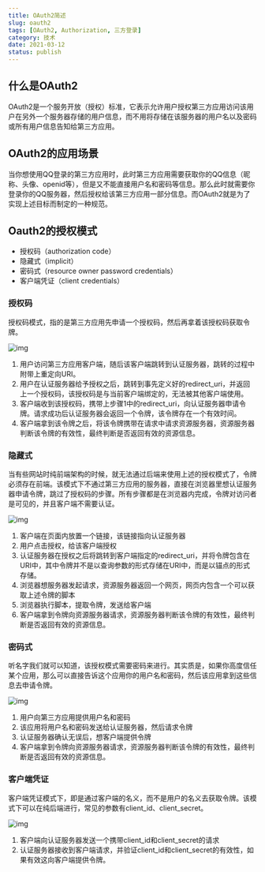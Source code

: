 ```yaml
---
title: OAuth2简述
slug: oauth2
tags: [OAuth2, Authorization, 三方登录]
category: 技术
date: 2021-03-12
status: publish
---
```

## 什么是OAuth2

OAuth2是一个服务开放（授权）标准，它表示允许用户授权第三方应用访问该用户在另外一个服务器存储的用户信息，而不用将存储在该服务器的用户名以及密码或所有用户信息告知给第三方应用。

## OAuth2的应用场景

当你想使用QQ登录的第三方应用时，此时第三方应用需要获取你的QQ信息（昵称、头像、openid等），但是又不能直接用户名和密码等信息。那么此时就需要你登录你的QQ服务器，然后授权给该第三方应用一部分信息。而OAuth2就是为了实现上述目标而制定的一种规范。

## Oauth2的授权模式

- 授权码（authorization code）
- 隐藏式（implicit）
- 密码式（resource owner password credentials）
- 客户端凭证（client credentials）

### 授权码

授权码模式，指的是第三方应用先申请一个授权码，然后再拿着该授权码获取令牌。



![img](https://static.19961002.xyz/img/2022/v2-ba94a5f1e17b74e8cb8176620997ac27_720w_20210312134440865081.jpg)

1. 用户访问第三方应用客户端，随后该客户端跳转到认证服务器，跳转的过程中附带上重定向URI。
2. 用户在认证服务器给予授权之后，跳转到事先定义好的redirect_uri，并返回上一个授权码，该授权码是与当前客户端绑定的，无法被其他客户端使用。
3. 客户端收到该授权码，携带上步骤1中的redirect_uri，向认证服务器申请令牌。请求成功后认证服务器会返回一个令牌，该令牌存在一个有效时间。
4. 客户端拿到该令牌之后，将该令牌携带在请求中请求资源服务器，资源服务器判断该令牌的有效性，最终判断是否返回有效的资源信息。

### 隐藏式

当有些网站时纯前端架构的时候，就无法通过后端来使用上述的授权模式了，令牌必须存在前端。该模式下不通过第三方应用的服务器，直接在浏览器里想认证服务器申请令牌，跳过了授权码的步骤。所有步骤都是在浏览器内完成，令牌对访问者是可见的，并且客户端不需要认证。

![img](https://static.19961002.xyz/img/2022/15209061-2d1bb6aa3925ca0d_20210312134459743467.webp)

1. 客户端在页面内放置一个链接，该链接指向认证服务器
2. 用户点击授权，给该客户端授权
3. 认证服务器在授权之后将跳转到客户端指定的redirect_uri，并将令牌包含在URI中，其中令牌并不是以查询参数的形式存储在URI中，而是以锚点的形式存储。
4. 浏览器想服务器发起请求，资源服务器返回一个网页，网页内包含一个可以获取上述令牌的脚本
5. 浏览器执行脚本，提取令牌，发送给客户端
6. 客户端拿到令牌向资源服务器请求，资源服务器判断该令牌的有效性，最终判断是否返回有效的资源信息。

### 密码式

听名字我们就可以知道，该授权模式需要密码来进行。其实质是，如果你高度信任某个应用，那么可以直接告诉这个应用你的用户名和密码，然后该应用拿到这些信息去申请令牌。

![img](https://static.19961002.xyz/img/2022/15209061-38d92855ebb979d1_20210312134513088188.webp)

1. 用户向第三方应用提供用户名和密码
2. 该应用将用户名和密码发送给认证服务器，然后请求令牌
3. 认证服务器确认无误后，想客户端提供令牌
4. 客户端拿到令牌向资源服务器请求，资源服务器判断该令牌的有效性，最终判断是否返回有效的资源信息。

### 客户端凭证

客户端凭证模式下，即是通过客户端的名义，而不是用户的名义去获取令牌。该模式下可以在纯后端进行，常见的参数有client_id、client_secret。

![img](https://static.19961002.xyz/img/2022/15209061-193021c225466558_20210312134535387332.webp)

1. 客户端向认证服务器发送一个携带client_id和client_secret的请求
2. 认证服务器接收到客户端请求，并验证client_id和client_secret的有效性，如果有效这向客户端提供令牌。